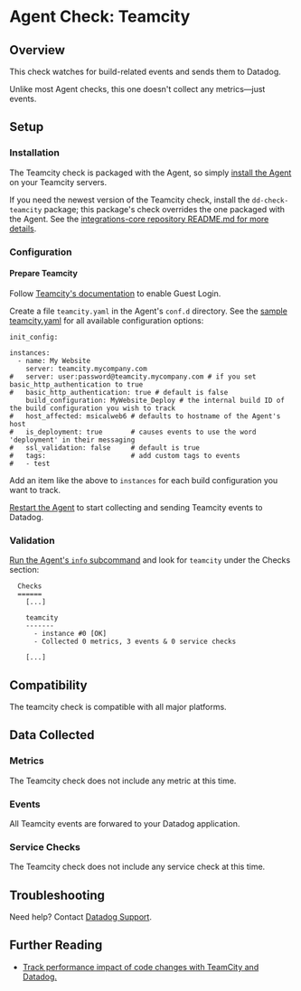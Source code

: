 # Agent Check: Teamcity

## Overview

This check watches for build-related events and sends them to Datadog.

Unlike most Agent checks, this one doesn't collect any metrics—just events.

## Setup
### Installation

The Teamcity check is packaged with the Agent, so simply [install the Agent](https://app.datadoghq.com/account/settings#agent) on your Teamcity servers.  

If you need the newest version of the Teamcity check, install the `dd-check-teamcity` package; this package's check overrides the one packaged with the Agent. See the [integrations-core repository README.md for more details](https://github.com/DataDog/integrations-core#installing-the-integrations).

### Configuration
#### Prepare Teamcity

Follow [Teamcity's documentation](https://confluence.jetbrains.com/display/TCD9/Enabling+Guest+Login) to enable Guest Login. 

Create a file `teamcity.yaml` in the Agent's `conf.d` directory. See the [sample teamcity.yaml](https://github.com/DataDog/integrations-core/blob/master/teamcity/conf.yaml.example) for all available configuration options:

```
init_config:

instances:
  - name: My Website
    server: teamcity.mycompany.com
#   server: user:password@teamcity.mycompany.com # if you set basic_http_authentication to true
#   basic_http_authentication: true # default is false
    build_configuration: MyWebsite_Deploy # the internal build ID of the build configuration you wish to track
#   host_affected: msicalweb6 # defaults to hostname of the Agent's host
#   is_deployment: true       # causes events to use the word 'deployment' in their messaging
#   ssl_validation: false     # default is true
#   tags:                     # add custom tags to events
#   - test
```

Add an item like the above to `instances` for each build configuration you want to track.

[Restart the Agent](https://docs.datadoghq.com/agent/faq/start-stop-restart-the-datadog-agent) to start collecting and sending Teamcity events to Datadog.

### Validation

[Run the Agent's `info` subcommand](https://docs.datadoghq.com/agent/faq/agent-status-and-information/) and look for `teamcity` under the Checks section:

```
  Checks
  ======
    [...]

    teamcity
    -------
      - instance #0 [OK]
      - Collected 0 metrics, 3 events & 0 service checks

    [...]
```

## Compatibility

The teamcity check is compatible with all major platforms.

## Data Collected
### Metrics
The Teamcity check does not include any metric at this time.

### Events
All Teamcity events are forwared to your Datadog application.

### Service Checks
The Teamcity check does not include any service check at this time.

## Troubleshooting
Need help? Contact [Datadog Support](http://docs.datadoghq.com/help/).

## Further Reading

* [Track performance impact of code changes with TeamCity and Datadog.](https://www.datadoghq.com/blog/track-performance-impact-of-code-changes-with-teamcity-and-datadog/)
